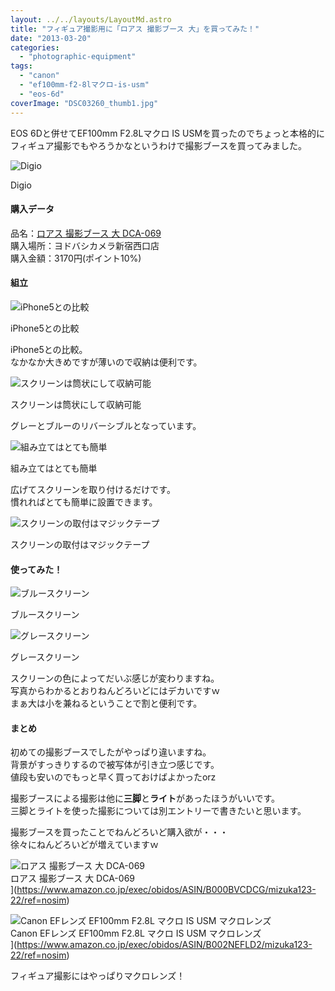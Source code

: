 ```yaml
---
layout: ../../layouts/LayoutMd.astro
title: "フィギュア撮影用に「ロアス 撮影ブース 大」を買ってみた！"
date: "2013-03-20"
categories: 
  - "photographic-equipment"
tags: 
  - "canon"
  - "ef100mm-f2-8lマクロ-is-usm"
  - "eos-6d"
coverImage: "DSC03260_thumb1.jpg"
---
```


EOS 6Dと併せてEF100mm F2.8Lマクロ IS USMを買ったのでちょっと本格的にフィギュア撮影でもやろうかなというわけで撮影ブースを買ってみました。

![Digio](/archive/images/DSC03260_thumb.jpg "Digio")
  
Digio

#### 購入データ

品名：[ロアス 撮影ブース 大 DCA-069](http://www.amazon.co.jp/gp/product/B000BVCDCG/ref=as_li_ss_tl?ie=UTF8&camp=247&creative=7399&creativeASIN=B000BVCDCG&linkCode=as2&tag=mizuka123-22)  
購入場所：ヨドバシカメラ新宿西口店  
購入金額：3170円(ポイント10%)

#### 組立

![iPhone5との比較](/archive/images/DSC03265_thumb.jpg "iPhone5との比較")
  
iPhone5との比較

iPhone5との比較。  
なかなか大きめですが薄いので収納は便利です。

![スクリーンは筒状にして収納可能](/archive/images/DSC03261_thumb.jpg "スクリーンは筒状にして収納可能")
  
スクリーンは筒状にして収納可能

グレーとブルーのリバーシブルとなっています。

![組み立てはとても簡単](/archive/images/DSC03262_thumb.jpg "組み立てはとても簡単")
  
組み立てはとても簡単

広げてスクリーンを取り付けるだけです。  
慣れればとても簡単に設置できます。

![スクリーンの取付はマジックテープ](/archive/images/DSC03264_thumb.jpg "スクリーンの取付はマジックテープ")
  
スクリーンの取付はマジックテープ

#### 使ってみた！

![ブルースクリーン](/archive/images/DSC03263_thumb.jpg "ブルースクリーン")
  
ブルースクリーン

![グレースクリーン](/archive/images/DSC03266_thumb.jpg "グレースクリーン")
  
グレースクリーン

スクリーンの色によってだいぶ感じが変わりますね。  
写真からわかるとおりねんどろいどにはデカいですｗ  
まぁ大は小を兼ねるということで割と便利です。

#### まとめ

初めての撮影ブースでしたがやっぱり違いますね。  
背景がすっきりするので被写体が引き立つ感じです。  
値段も安いのでもっと早く買っておけばよかったorz

撮影ブースによる撮影は他に**三脚**と**ライト**があったほうがいいです。  
三脚とライトを使った撮影については別エントリーで書きたいと思います。

撮影ブースを買ったことでねんどろいど購入欲が・・・  
徐々にねんどろいどが増えていますｗ

![ロアス 撮影ブース 大 DCA-069](/archive/images/314FFQCE0EL._SL160_.jpg)  
ロアス 撮影ブース 大 DCA-069  
](https://www.amazon.co.jp/exec/obidos/ASIN/B000BVCDCG/mizuka123-22/ref=nosim)

![Canon EFレンズ EF100mm F2.8L マクロ IS USM マクロレンズ](/archive/images/4160ZE5ed2L._SL160_.jpg)  
Canon EFレンズ EF100mm F2.8L マクロ IS USM マクロレンズ  
](https://www.amazon.co.jp/exec/obidos/ASIN/B002NEFLD2/mizuka123-22/ref=nosim)

フィギュア撮影にはやっぱりマクロレンズ！
